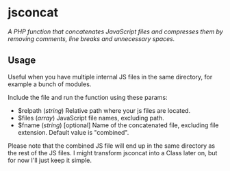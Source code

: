 jsconcat
========

*A PHP function that concatenates JavaScript files and compresses them by removing comments, line breaks and unnecessary spaces.*

Usage
-----
Useful when you have multiple internal JS files in the same directory, for example a bunch of modules.

Include the file and run the function using these params:

* $relpath (*string*) Relative path where your js files are located.
* $files (*array*) JavaScript file names, excluding path.
* $fname (*string*) [optional] Name of the concatenated file, excluding file extension. Default value is "combined".

Please note that the combined JS file will end up in the same directory as the rest of the JS files. I might transform jsconcat into a Class later on, but for now I'll just keep it simple.